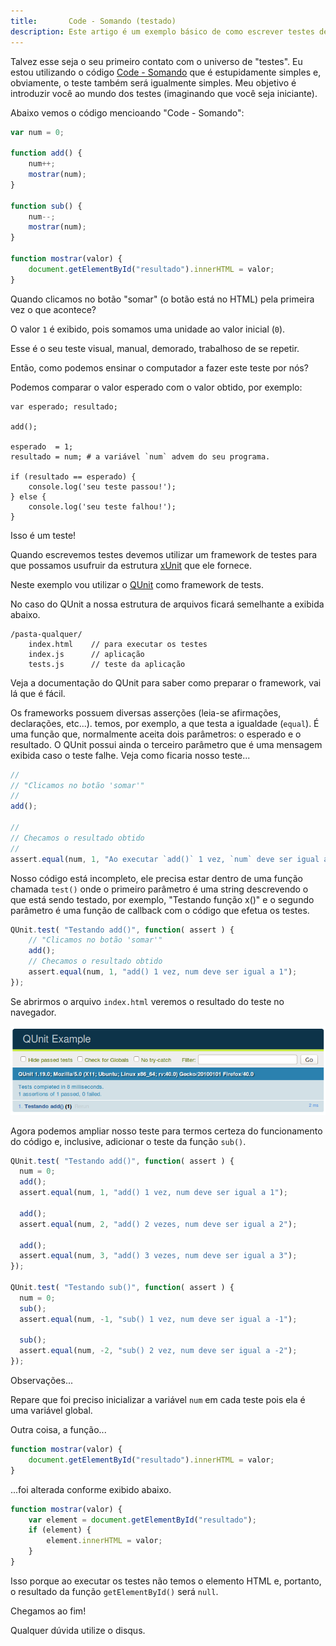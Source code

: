 ```yaml
---
title:       Code - Somando (testado)
description: Este artigo é um exemplo básico de como escrever testes de unidade em JavaScript utilizando o framework QUnit
---
```


Talvez esse seja o seu primeiro contato com o universo de "testes". Eu estou utilizando o código 
[Code - Somando](/javascript/code-somando/) que é estupidamente simples e, obviamente, o teste também será igualmente 
simples. Meu objetivo é introduzir você ao mundo dos testes (imaginando que você seja iniciante).

Abaixo vemos o código mencioando "Code - Somando":

```javascript
var num = 0;

function add() {
    num++;
    mostrar(num);
}

function sub() {
    num--;
    mostrar(num);
}

function mostrar(valor) {
    document.getElementById("resultado").innerHTML = valor;
}
```

Quando clicamos no botão "somar" (o botão está no HTML) pela primeira vez o que acontece?

O valor `1` é exibido, pois somamos uma unidade ao valor inicial (`0`).

Esse é o seu teste visual, manual, demorado, trabalhoso de se repetir.

Então, como podemos ensinar o computador a fazer este teste por nós?

Podemos comparar o valor esperado com o valor obtido, por exemplo: 

```
var esperado; resultado;

add();

esperado  = 1;
resultado = num; # a variável `num` advem do seu programa.

if (resultado == esperado) {
    console.log('seu teste passou!');
} else {
    console.log('seu teste falhou!');
}
```

Isso é um teste!

Quando escrevemos testes devemos utilizar um framework de testes para que possamos usufruir da estrutura 
[xUnit](https://pt.wikipedia.org/wiki/XUnit "link-externo") que ele fornece.

Neste exemplo vou utilizar o [QUnit](http://qunitjs.com/ "link-externo") como framework de tests.

No caso do QUnit a nossa estrutura de arquivos ficará semelhante a exibida abaixo.

    /pasta-qualquer/
        index.html    // para executar os testes
        index.js      // aplicação
        tests.js      // teste da aplicação

Veja a documentação do QUnit para saber como preparar o framework, vai lá que é fácil.

Os frameworks possuem diversas asserções (leia-se afirmações, declarações, etc...). temos, por exemplo, a que testa a
igualdade (`equal`). É uma função que, normalmente aceita dois parâmetros: o esperado e o resultado. O QUnit possui ainda
o terceiro parâmetro que é uma mensagem exibida caso o teste falhe. Veja como ficaria nosso teste...

```javascript
//
// "Clicamos no botão 'somar'"
//
add();

//
// Checamos o resultado obtido
//
assert.equal(num, 1, "Ao executar `add()` 1 vez, `num` deve ser igual a 1");
```

Nosso código está incompleto, ele precisa estar dentro de uma função chamada `test()` onde o primeiro parâmetro é uma
string descrevendo o que está sendo testado, por exemplo, "Testando função x()" e o segundo parâmetro é uma função de
callback com o código que efetua os testes.


```javascript
QUnit.test( "Testando add()", function( assert ) {
    // "Clicamos no botão 'somar'"
    add();
    // Checamos o resultado obtido
    assert.equal(num, 1, "add() 1 vez, num deve ser igual a 1");
});
```

Se abrirmos o arquivo `index.html` veremos o resultado do teste no navegador.

![Imagem mostrando a mensagem do QUnit](qunit-01.png "QUnit")

Agora podemos ampliar nosso teste para termos certeza do funcionamento do código e, inclusive, adicionar o teste da 
função `sub()`.

```javascript
QUnit.test( "Testando add()", function( assert ) {
  num = 0;
  add();
  assert.equal(num, 1, "add() 1 vez, num deve ser igual a 1");

  add();
  assert.equal(num, 2, "add() 2 vezes, num deve ser igual a 2");

  add();
  assert.equal(num, 3, "add() 3 vezes, num deve ser igual a 3");
});

QUnit.test( "Testando sub()", function( assert ) {
  num = 0;
  sub();
  assert.equal(num, -1, "sub() 1 vez, num deve ser igual a -1");

  sub();
  assert.equal(num, -2, "sub() 2 vez, num deve ser igual a -2");
});
```

Observações...

Repare que foi preciso inicializar a variável `num` em cada teste pois ela é uma variável global.

Outra coisa, a função...

```javascript
function mostrar(valor) {
    document.getElementById("resultado").innerHTML = valor;
}
```

...foi alterada conforme exibido abaixo.

```javascript
function mostrar(valor) {
    var element = document.getElementById("resultado");
    if (element) {
        element.innerHTML = valor;
    }
}
```

Isso porque ao executar os testes não temos o elemento HTML e, portanto, o resultado da função `getElementById()` será
`null`.

Chegamos ao fim!

Qualquer dúvida utilize o disqus.